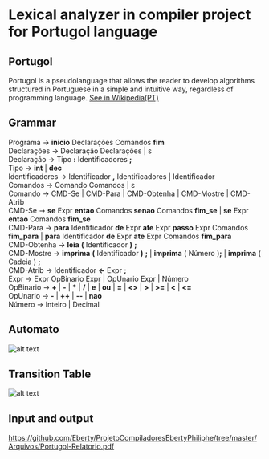 # Lexical analyzer in compiler project for Portugol language

## Portugol 
Portugol is a pseudolanguage that allows 
the reader to develop algorithms structured in Portuguese in a simple and intuitive way, regardless of programming language.
[See in Wikipedia(PT)](https://pt.wikipedia.org/wiki/Portugol)
## Grammar
Programa → **inicio** Declarações Comandos **fim** <br>
Declarações → Declaração Declarações | ε<br>
Declaração → Tipo **:** Identificadores **;**<br>
Tipo → **int** | **dec**<br>
Identificadores → Identificador **,** Identificadores | Identificador<br>
Comandos → Comando Comandos | ε<br>
Comando → CMD-Se | CMD-Para | CMD-Obtenha | CMD-Mostre | CMD-Atrib<br>
CMD-Se → **se** Expr **entao** Comandos **senao** Comandos **fim_se** | **se** Expr **entao** Comandos **fim_se**<br>
CMD-Para → **para** Identificador **de** Expr **ate** Expr **passo** Expr Comandos **fim_para** | **para** Identificador **de** Expr **ate** Expr Comandos **fim_para**<br>
CMD-Obtenha → **leia** **(** Identificador **)** **;**<br>
CMD-Mostre → **imprima** **(** Identificador **)** **;** | **imprima** ( Número )**;** | **imprima** ( Cadeia ) **;**<br>
CMD-Atrib → Identificador **<-** Expr **;**<br>
Expr → Expr OpBinario Expr | OpUnario Expr | Número<br>
OpBinario → **+** | **-** |  **\***  | **/** | **e** | **ou** | **=** | **<>** | **>** | **>=** | **<** | **<=**<br>
OpUnario → **-** | **++** | **--** | **nao**<br>
Número → Inteiro | Decimal<br>
## Automato
![alt text](https://github.com/Eberty/ProjetoCompiladoresEbertyPhiliphe/tree/master/Automato/automato.jpg)
## Transition Table
![alt text](https://github.com/Eberty/ProjetoCompiladoresEbertyPhiliphe/tree/master/Automato/transitionTable.png)

## Input and output
https://github.com/Eberty/ProjetoCompiladoresEbertyPhiliphe/tree/master/Arquivos/Portugol-Relatorio.pdf
